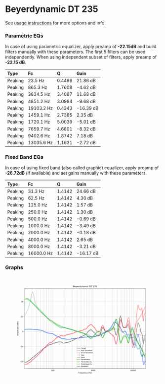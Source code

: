# Beyerdynamic DT 235
See [usage instructions](https://github.com/jaakkopasanen/AutoEq#usage) for more options and info.

### Parametric EQs
In case of using parametric equalizer, apply preamp of **-22.15dB** and build filters manually
with these parameters. The first 5 filters can be used independently.
When using independent subset of filters, apply preamp of **-22.15 dB**.

| Type    | Fc         |      Q | Gain      |
|:--------|:-----------|:-------|:----------|
| Peaking | 23.5 Hz    | 0.4499 | 21.86 dB  |
| Peaking | 865.3 Hz   | 1.7608 | -4.62 dB  |
| Peaking | 3834.5 Hz  | 3.4087 | 11.68 dB  |
| Peaking | 4851.2 Hz  | 3.0994 | -9.68 dB  |
| Peaking | 19103.2 Hz | 0.4343 | -16.39 dB |
| Peaking | 1459.1 Hz  | 2.7385 | 2.35 dB   |
| Peaking | 1720.1 Hz  | 5.0039 | -5.01 dB  |
| Peaking | 7659.7 Hz  | 4.6801 | -8.32 dB  |
| Peaking | 9402.6 Hz  | 1.8742 | 7.18 dB   |
| Peaking | 13035.6 Hz | 1.1631 | -2.72 dB  |

### Fixed Band EQs
In case of using fixed band (also called graphic) equalizer, apply preamp of **-26.72dB**
(if available) and set gains manually with these parameters.

| Type    | Fc         |      Q | Gain      |
|:--------|:-----------|:-------|:----------|
| Peaking | 31.3 Hz    | 1.4142 | 24.66 dB  |
| Peaking | 62.5 Hz    | 1.4142 | 4.30 dB   |
| Peaking | 125.0 Hz   | 1.4142 | 1.57 dB   |
| Peaking | 250.0 Hz   | 1.4142 | 1.30 dB   |
| Peaking | 500.0 Hz   | 1.4142 | -0.69 dB  |
| Peaking | 1000.0 Hz  | 1.4142 | -3.49 dB  |
| Peaking | 2000.0 Hz  | 1.4142 | -0.18 dB  |
| Peaking | 4000.0 Hz  | 1.4142 | 2.65 dB   |
| Peaking | 8000.0 Hz  | 1.4142 | -3.21 dB  |
| Peaking | 16000.0 Hz | 1.4142 | -16.17 dB |

### Graphs
![](./Beyerdynamic%20DT%20235.png)